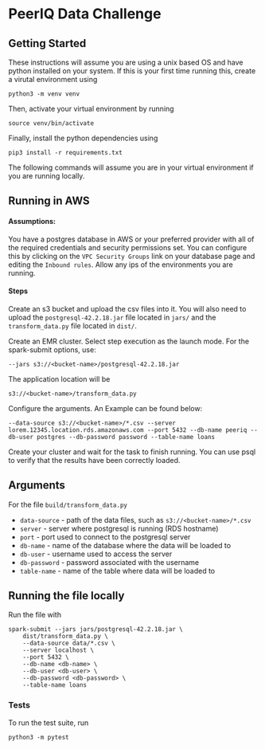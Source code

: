 # PeerIQ Data Challenge

## Getting Started

These instructions will assume you are using a unix based OS and have python
installed on your system.
If this is your first time running this, create a virutal environment using

```
python3 -m venv venv
```

Then, activate your virtual environment by running

```
source venv/bin/activate
```

Finally, install the python dependencies using

```
pip3 install -r requirements.txt
```

The following commands will assume you are
in your virtual environment if you are running locally.

## Running in AWS

#### Assumptions:

You have a postgres database in AWS or your preferred provider
with all of the required credentials and security permissions set.
You can configure this by clicking on the `VPC Security Groups`
link on your database page and editing the `Inbound rules`.
Allow any ips of the environments you are running.

#### Steps

Create an s3 bucket and upload the csv files into it.
You will also need to upload the `postgresql-42.2.18.jar` file
located in `jars/` and the `transform_data.py` file located
in `dist/`.

Create an EMR cluster. Select step execution as the launch mode.
For the spark-submit options, use:

```
--jars s3://<bucket-name>/postgresql-42.2.18.jar
```

The application location will be

```
s3://<bucket-name>/transform_data.py
```

Configure the arguments. An Example can be found below:

```
--data-source s3://<bucket-name>/*.csv --server lorem.12345.location.rds.amazonaws.com --port 5432 --db-name peeriq --db-user postgres --db-password password --table-name loans
```

Create your cluster and wait for the task to finish running. You can use psql to verify
that the results have been correctly loaded.

## Arguments

For the file `build/transform_data.py`

- `data-source` - path of the data files, such as `s3://<bucket-name>/*.csv`
- `server` - server where postgresql is running (RDS hostname)
- `port` - port used to connect to the postgresql server
- `db-name` - name of the database where the data will be loaded to
- `db-user` - username used to access the server
- `db-password` - password associated with the username
- `table-name` - name of the table where data will be loaded to

## Running the file locally

Run the file with

```
spark-submit --jars jars/postgresql-42.2.18.jar \
    dist/transform_data.py \
    --data-source data/*.csv \
    --server localhost \
    --port 5432 \
    --db-name <db-name> \
    --db-user <db-user> \
    --db-password <db-password> \
    --table-name loans
```

### Tests

To run the test suite, run

```
python3 -m pytest
```
